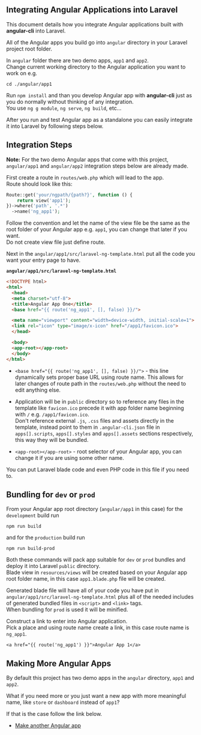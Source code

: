 ## Integrating Angular Applications into Laravel  

This document details how you integrate Angular applications built with **angular-cli** into Laravel.  

All of the Angular apps you build go into `angular` directory in your Laravel project root folder.  

In `angular` folder there are two demo apps, `app1` and `app2`.   
Change current working directory to the Angular application you want to work on e.g.  

```
cd ./angular/app1
```

Run `npm install` and than you develop Angular app with **angular-cli** just as you do normally without thinking of any integration.  
You use `ng g module`, `ng serve`, `ng build`, etc...  

After you run and test Angular app as a standalone you can easily integrate it into Laravel by following steps below.  

## Integration Steps  

**Note:** For the two demo Angular apps that come with this project, `angular/app1` and `angular/app2` integration steps below are already made.  

First create a route in `routes/web.php` which will lead to the app.  
Route should look like this:  

```php
Route::get('your/ngpath/{path?}', function () {
    return view('app1');
})->where('path', '.*')
  ->name('ng_app1');
```

Follow the convention and let the name of the view file be the same as the root folder of your Angular app e.g. `app1`, you can change that later if you want.  
Do not create view file just define route.  

Next in the `angular/app1/src/laravel-ng-template.html` put all the code you want your entry page to have.  

**`angular/app1/src/laravel-ng-template.html`**  

```html
<!DOCTYPE html>
<html>
  <head>
  <meta charset="utf-8">
  <title>Angular App One</title>
  <base href="{{ route('ng_app1', [], false) }}/">

  <meta name="viewport" content="width=device-width, initial-scale=1">
  <link rel="icon" type="image/x-icon" href="/app1/favicon.ico">
  </head>

  <body>
  <app-root></app-root>
  </body>
</html>
```

+ `<base href="{{ route('ng_app1', [], false) }}/">` - this line dynamically sets proper base URL using route name. This allows for later changes of route path in the `routes/web.php` without the need to edit anything else.  

+ Application will be in `public` directory so to reference any files in the template like `favicon.ico` precede it with app folder name beginning with `/` e.g. `/app1/favicon.ico`.  
Don't reference external `.js`, `.css` files and assets directly in the template, instead point to them in `.angular-cli.json` file in `apps[].scripts`, `apps[].styles` and `apps[].assets` sections respectively, this way they will be bundled.  

+ `<app-root></app-root>` - root selector of your Angular app, you can change it if you are using some other name.  

You can put Laravel blade code and even PHP code in this file if you need to.  

## Bundling for `dev` or `prod`

From your Angular app root directory (`angular/app1` in this case) for the `development` build run  

```
npm run build
```

and for the `production` build run  

```
npm run build-prod
```

Both these commands will pack app suitable for `dev` or `prod` bundles and deploy it into Laravel `public` directory.  
Blade view in `resources/views` will be created based on your Angular app root folder name, in this case `app1.blade.php` file will be created.  

Generated blade file will have all of your code you have put in `angular/app1/src/laravel-ng-template.html` plus all of the needed includes of generated bundled files in `<script>` and `<link>` tags.  
When bundling for `prod` is used it will be minified.  

Construct a link to enter into Angular application.  
Pick a place and using route name create a link, in this case route name is `ng_app1`.  

```
<a href="{{ route('ng_app1') }}">Angular App 1</a>
```  

## Making More Angular Apps  

By default this project has two demo apps in the `angular` directory, `app1` and `app2`.  

What if you need more or you just want a new app with more meaningful name, like `store` or `dashboard` instead of `app1`?

If that is the case follow the link below.  

+ [Make another Angular app](./another_app.md)
